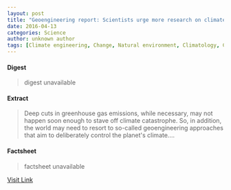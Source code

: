 ```yaml
---
layout: post
title: "Geoengineering report: Scientists urge more research on climate intervention"
date: 2016-04-13
categories: Science
author: unknown author
tags: [Climate engineering, Change, Natural environment, Climatology, Climate change, Global environmental issues, Atmospheric sciences, Future problems, Physical geography, Meteorology]
---
```



#### Digest
>digest unavailable

#### Extract
>Deep cuts in greenhouse gas emissions, while necessary, may not happen soon enough to stave off climate catastrophe. So, in addition, the world may need to resort to so-called geoengineering approaches that aim to deliberately control the planet's climate....

#### Factsheet
>factsheet unavailable

[Visit Link](http://feeds.sciencedaily.com/~r/sciencedaily/~3/r1HNwOxlJH4/150210155942.htm)


